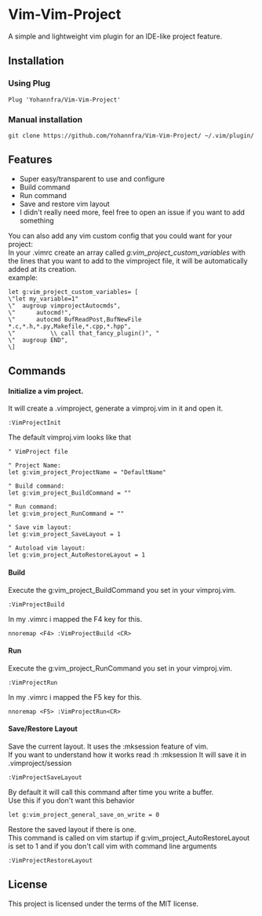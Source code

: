 # Vim-Vim-Project
A simple and lightweight vim plugin for an IDE-like project feature.

## Installation

### Using Plug
```
Plug 'Yohannfra/Vim-Vim-Project'
```

### Manual installation
```
git clone https://github.com/Yohannfra/Vim-Vim-Project/ ~/.vim/plugin/
```

## Features

- Super easy/transparent to use and configure
- Build command
- Run command
- Save and restore vim layout
- I didn't really need more, feel free to open an issue if you want to add something

You can also add any vim custom config that you could want for your project:\
In your .vimrc create an array called *g:vim_project_custom_variables*
with the lines that you want to add to the
vimproject file, it will be automatically added at its creation.\
example:
```vim
let g:vim_project_custom_variables= [
\"let my_variable=1"
\"  augroup vimprojectAutocmds",
\"      autocmd!",
\"      autocmd BufReadPost,BufNewFile *.c,*.h,*.py,Makefile,*.cpp,*.hpp",
\"          \\ call that_fancy_plugin()", "
\"  augroup END",
\]

```

## Commands

#### Initialize a vim project.

It will create a .vimproject, generate a vimproj.vim in it and open it.
```vim
:VimProjectInit
```

The default vimproj.vim looks like that
```vim
" VimProject file

" Project Name:
let g:vim_project_ProjectName = "DefaultName"

" Build command:
let g:vim_project_BuildCommand = ""

" Run command:
let g:vim_project_RunCommand = ""

" Save vim layout:
let g:vim_project_SaveLayout = 1

" Autoload vim layout:
let g:vim_project_AutoRestoreLayout = 1
```

#### Build

Execute the g:vim_project_BuildCommand you set in your vimproj.vim.
```vim
:VimProjectBuild
```

In my .vimrc i mapped the F4 key for this.
```vim
nnoremap <F4> :VimProjectBuild <CR>
```

#### Run

Execute the g:vim_project_RunCommand you set in your vimproj.vim.
```vim
:VimProjectRun
```

In my .vimrc i mapped the F5 key for this.
```vim
nnoremap <F5> :VimProjectRun<CR>
```

####  Save/Restore Layout

Save the current layout. It uses the :mksession feature of vim.\
If you want to understand how it works read :h :mksession
It will save it in .vimproject/session
```vim
:VimProjectSaveLayout
```

By default it will call this command after time you write a buffer.\
Use this if you don't want this behavior
```vim
let g:vim_project_general_save_on_write = 0
```

Restore the saved layout if there is one.\
This command is called on vim startup if g:vim_project_AutoRestoreLayout is set to 1
and if you don't call vim with command line arguments
```vim
:VimProjectRestoreLayout
```

## License

This project is licensed under the terms of the MIT license.
